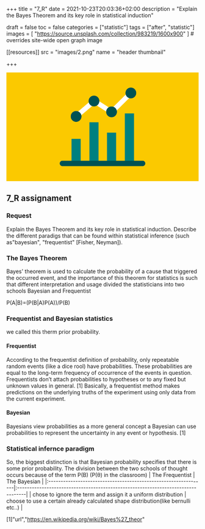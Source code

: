 +++
title = "7_R"
date = 2021-10-23T20:03:36+02:00
description = "Explain the Bayes Theorem and its key role in statistical induction"


draft = false
toc = false
categories = ["statistic"]
tags = ["after", "statistic"]
images = [
  "https://source.unsplash.com/collection/983219/1600x900"
] # overrides site-wide open graph image

[[resources]]
  src = "images/2.png"
  name = "header thumbnail"

+++

![header](images/2.png)

## 7_R assignament

### Request

Explain the Bayes Theorem and its key role in statistical induction. Describe the different paradigs that can be found within statistical inference (such as"bayesian", "frequentist" [Fisher, Neyman]).


### The Bayes Theorem 
Bayes' theorem is used to calculate the probability of a cause that triggered the occurred event, and the importance of this theorem for statistics is such that different interpretation and usage divided  the statisticians into  two schools  Bayesian  and Frequentist

P(A|B)=(P(B|A)P(A))/P(B)


### Frequentist and Bayesian statistics

we called this therm prior probability.

#### Frequentist
According to the frequentist definition of probability, only repeatable random events (like a dice rool) have probabilities. These probabilities are equal to the long-term frequency of occurrence of the events in question. Frequentists don’t attach probabilities to hypotheses or to any fixed but unknown values in general. [1]
Basically, a frequentist method makes predictions on the underlying truths of the experiment using only data from the current experiment.

#### Bayesian
Bayesians view probabilities as a more general concept a Bayesian can use probabilities to represent the uncertainty in any event or hypothesis. [1]

### Statistical infernce paradigm

So, the biggest distinction is that Bayesian probability specifies that there is some prior probability.
The division between the two schools of thought occurs because of the term P(B) (P(θ) in the classroom)
| The Frequentist                                                 | The Bayesian                                                                     |
|:----------------------------------------------------------------|:---------------------------------------------------------------------------------|
| chose to ignore the term and assign it a uniform distribution | choose to use a certain already calculated shape distribution(like bernulli etc..) |





[1]"url","https://en.wikipedia.org/wiki/Bayes%27_theor"
